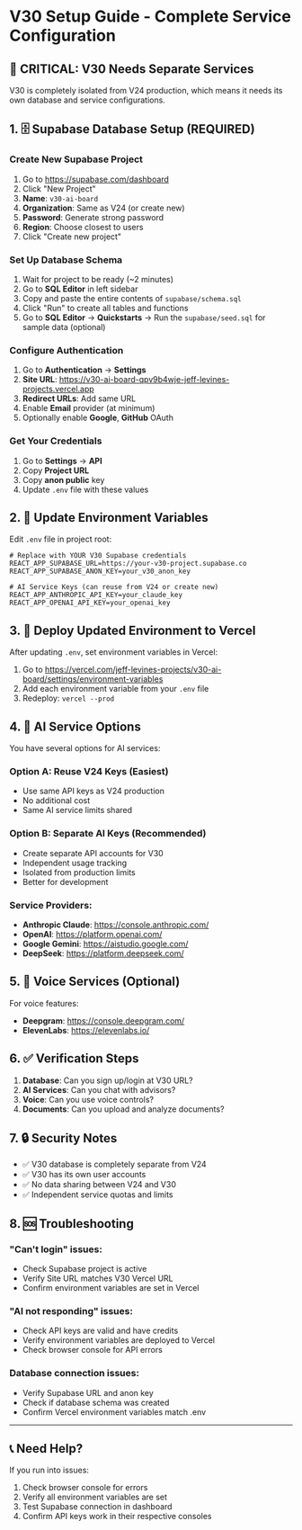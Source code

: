 # V30 Setup Guide - Complete Service Configuration

## 🚨 CRITICAL: V30 Needs Separate Services

V30 is completely isolated from V24 production, which means it needs its own database and service configurations.

## 1. 🗄️ Supabase Database Setup (REQUIRED)

### Create New Supabase Project
1. Go to https://supabase.com/dashboard
2. Click "New Project"
3. **Name**: `v30-ai-board`
4. **Organization**: Same as V24 (or create new)
5. **Password**: Generate strong password
6. **Region**: Choose closest to users
7. Click "Create new project"

### Set Up Database Schema
1. Wait for project to be ready (~2 minutes)
2. Go to **SQL Editor** in left sidebar
3. Copy and paste the entire contents of `supabase/schema.sql`
4. Click "Run" to create all tables and functions
5. Go to **SQL Editor** → **Quickstarts** → Run the `supabase/seed.sql` for sample data (optional)

### Configure Authentication
1. Go to **Authentication** → **Settings**
2. **Site URL**: https://v30-ai-board-qpv9b4wje-jeff-levines-projects.vercel.app
3. **Redirect URLs**: Add same URL
4. Enable **Email** provider (at minimum)
5. Optionally enable **Google**, **GitHub** OAuth

### Get Your Credentials
1. Go to **Settings** → **API**
2. Copy **Project URL** 
3. Copy **anon public** key
4. Update `.env` file with these values

## 2. 🔑 Update Environment Variables

Edit `.env` file in project root:

```env
# Replace with YOUR V30 Supabase credentials
REACT_APP_SUPABASE_URL=https://your-v30-project.supabase.co
REACT_APP_SUPABASE_ANON_KEY=your_v30_anon_key

# AI Service Keys (can reuse from V24 or create new)
REACT_APP_ANTHROPIC_API_KEY=your_claude_key
REACT_APP_OPENAI_API_KEY=your_openai_key
```

## 3. 🚀 Deploy Updated Environment to Vercel

After updating `.env`, set environment variables in Vercel:

1. Go to https://vercel.com/jeff-levines-projects/v30-ai-board/settings/environment-variables
2. Add each environment variable from your `.env` file
3. Redeploy: `vercel --prod`

## 4. 🎯 AI Service Options

You have several options for AI services:

### Option A: Reuse V24 Keys (Easiest)
- Use same API keys as V24 production
- No additional cost
- Same AI service limits shared

### Option B: Separate AI Keys (Recommended)
- Create separate API accounts for V30
- Independent usage tracking
- Isolated from production limits
- Better for development

### Service Providers:
- **Anthropic Claude**: https://console.anthropic.com/
- **OpenAI**: https://platform.openai.com/
- **Google Gemini**: https://aistudio.google.com/
- **DeepSeek**: https://platform.deepseek.com/

## 5. 🎤 Voice Services (Optional)

For voice features:
- **Deepgram**: https://console.deepgram.com/
- **ElevenLabs**: https://elevenlabs.io/

## 6. ✅ Verification Steps

1. **Database**: Can you sign up/login at V30 URL?
2. **AI Services**: Can you chat with advisors?
3. **Voice**: Can you use voice controls?
4. **Documents**: Can you upload and analyze documents?

## 7. 🔒 Security Notes

- ✅ V30 database is completely separate from V24
- ✅ V30 has its own user accounts
- ✅ No data sharing between V24 and V30
- ✅ Independent service quotas and limits

## 8. 🆘 Troubleshooting

### "Can't login" issues:
- Check Supabase project is active
- Verify Site URL matches V30 Vercel URL
- Confirm environment variables are set in Vercel

### "AI not responding" issues:
- Check API keys are valid and have credits
- Verify environment variables are deployed to Vercel
- Check browser console for API errors

### Database connection issues:
- Verify Supabase URL and anon key
- Check if database schema was created
- Confirm Vercel environment variables match .env

---

## 📞 Need Help?

If you run into issues:
1. Check browser console for errors
2. Verify all environment variables are set
3. Test Supabase connection in dashboard
4. Confirm API keys work in their respective consoles